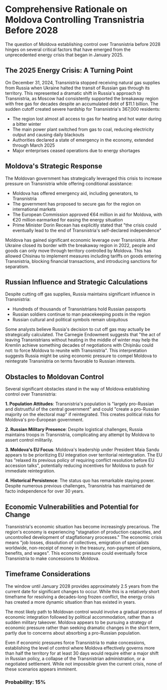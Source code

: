 # Comprehensive Rationale on Moldova Controlling Transnistria Before 2028

The question of Moldova establishing control over Transnistria before 2028 hinges on several critical factors that have emerged from the unprecedented energy crisis that began in January 2025.

## The 2025 Energy Crisis: A Turning Point

On December 31, 2024, Transnistria stopped receiving natural gas supplies from Russia when Ukraine halted the transit of Russian gas through its territory. This represented a dramatic shift in Russia's approach to Transnistria, as Moscow had consistently supported the breakaway region with free gas for decades despite an accumulated debt of $11.1 billion. The sudden cutoff created severe hardship for Transnistria's 367,000 residents:

- The region lost almost all access to gas for heating and hot water during a bitter winter
- The main power plant switched from gas to coal, reducing electricity output and causing daily blackouts
- Authorities declared a state of emergency in the economy, extended through March 2025
- Major enterprises ceased operations due to energy shortages

## Moldova's Strategic Response

The Moldovan government has strategically leveraged this crisis to increase pressure on Transnistria while offering conditional assistance:

- Moldova has offered emergency aid, including generators, to Transnistria
- The government has proposed to secure gas for the region on international markets
- The European Commission approved €64 million in aid for Moldova, with €20 million earmarked for easing the energy situation
- Prime Minister Dorin Recean has explicitly stated that "the crisis could eventually lead to the end of Transnistria's self-declared independence"

Moldova has gained significant economic leverage over Transnistria. After Ukraine closed its border with the breakaway region in 2022, people and goods can only move through territory controlled by Moldova. This has allowed Chisinau to implement measures including tariffs on goods entering Transnistria, blocking financial transactions, and introducing sanctions for separatism.

## Russian Influence and Strategic Calculations

Despite cutting off gas supplies, Russia maintains significant influence in Transnistria:

- Hundreds of thousands of Transnistrians hold Russian passports
- Russian soldiers continue to man peacekeeping posts in the region
- Russian cultural and political symbols remain ubiquitous

Some analysts believe Russia's decision to cut off gas may actually be strategically calculated. The Carnegie Endowment suggests that "the act of leaving Transnistrians without heating in the middle of winter may help the Kremlin achieve something decades of negotiations with Chișinău could not: to force Moldova to reunite with Transnistria". This interpretation suggests Russia might be using economic pressure to compel Moldova to reintegrate Transnistria on terms favorable to Russian interests.

## Obstacles to Moldovan Control

Several significant obstacles stand in the way of Moldova establishing control over Transnistria:

**1. Population Attitudes**: Transnistria's population is "largely pro-Russian and distrustful of the central government" and could "create a pro-Russian majority on the electoral map" if reintegrated. This creates political risks for Moldova's pro-European government.

**2. Russian Military Presence**: Despite logistical challenges, Russia maintains troops in Transnistria, complicating any attempt by Moldova to assert control militarily.

**3. Moldova's EU Focus**: Moldova's leadership under President Maia Sandu appears to be prioritizing EU integration over territorial reintegration. The EU has "relaxed its previous policy of requiring conflict resolution before EU accession talks", potentially reducing incentives for Moldova to push for immediate reintegration.

**4. Historical Persistence**: The status quo has remarkable staying power. Despite numerous previous challenges, Transnistria has maintained de facto independence for over 30 years.

## Economic Vulnerabilities and Potential for Change

Transnistria's economic situation has become increasingly precarious. The region's economy is experiencing "stagnation of production capacities, and uncontrolled development of stagflationary processes." The economic crisis means "job losses, dissolution of collectives, emigration of specialists worldwide, non-receipt of money in the treasury, non-payment of pensions, benefits, and wages". This economic pressure could eventually force Transnistria to make concessions to Moldova.

## Timeframe Considerations

The window until January 2028 provides approximately 2.5 years from the current date for significant changes to occur. While this is a relatively short timeframe for resolving a decades-long frozen conflict, the energy crisis has created a more dynamic situation than has existed in years.

The most likely path to Moldovan control would involve a gradual process of economic integration followed by political accommodation, rather than a sudden military takeover. Moldova appears to be pursuing a strategy of economic pressure rather than seeking dramatic changes in the short term, partly due to concerns about absorbing a pro-Russian population.

Even if economic pressures force Transnistria to make concessions, establishing the level of control where Moldova effectively governs more than half the territory for at least 30 days would require either a major shift in Russian policy, a collapse of the Transnistrian administration, or a negotiated settlement. While not impossible given the current crisis, none of these scenarios appears imminent.

### Probability: 15%